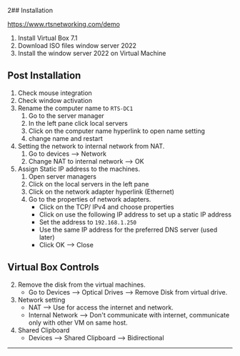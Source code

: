 2## Installation

https://www.rtsnetworking.com/demo

 1. Install Virtual Box 7.1
 2. Download ISO files window server 2022
 3. Install the window server 2022 on Virtual Machine

## Post Installation 
 
 1. Check mouse integration
 2. Check window activation
 3. Rename the computer name to `RTS-DC1`
	 1. Go to the server manager
	 2. In the left pane click local servers
	 3. Click on the computer name  hyperlink to open name setting
	 4. change name and restart
 4. Setting the network to internal network from NAT.
	 1. Go to devices --> Network 
	 2. Change NAT to internal network --> OK
1. Assign Static IP address to the machines.
	1. Open server managers
	2. Click on the local servers in the left pane
	3. Click on the network adapter hyperlink (Ethernet)
	4. Go to the properties of network adapters.
		- Click on the TCP/ IPv4 and choose properties
		- Click on use the following IP address to set up a static IP address 
		- Set the address to `192.168.1.250`
		- Use the same IP address for the preferred DNS server (used later)
		- Click OK --> Close

## Virtual Box Controls

2. Remove the disk from the virtual machines.
	 - Go to Devices --> Optical Drives --> Remove Disk from virtual drive.
3. Network setting
	-  NAT --> Use for access the internet and network.
	-  Internal Network --> Don't communicate with internet, communicate only with other VM on same host.
4. Shared Clipboard
	- Devices --> Shared Clipboard --> Bidirectional

****


